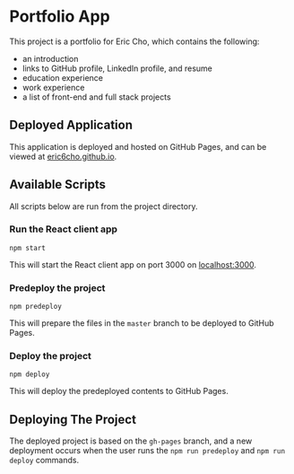 # Portfolio App

This project is a portfolio for Eric Cho, which contains the following:
- an introduction
- links to GitHub profile, LinkedIn profile, and resume
- education experience
- work experience
- a list of front-end and full stack projects

## Deployed Application

This application is deployed and hosted on GitHub Pages, and can be viewed at 
[eric6cho.github.io](https://eric6cho.github.io/).

## Available Scripts

All scripts below are run from the project directory.

### Run the React client app

`npm start`

This will start the React client app on port 3000 on [localhost:3000](http://localhost:3000).

### Predeploy the project

`npm predeploy`

This will prepare the files in the `master` branch to be deployed to GitHub Pages. 

### Deploy the project

`npm deploy`

This will deploy the predeployed contents to GitHub Pages.

## Deploying The Project

The deployed project is based on the `gh-pages` branch, and a new deployment occurs when the user runs the `npm run predeploy` and `npm run deploy` commands.

